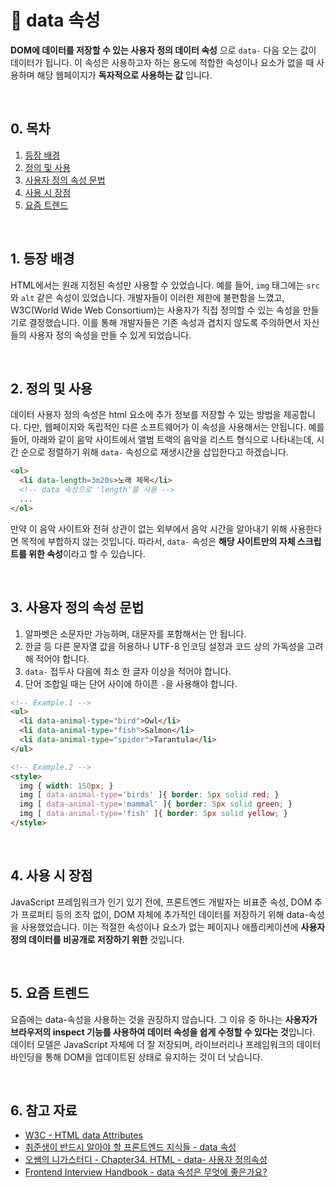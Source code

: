 # 📒 data 속성

**DOM에 데이터를 저장할 수 있는 사용자 정의 데이터 속성** 으로 `data-` 다음 오는 값이 데이터가 됩니다. 이 속성은 사용하고자 하는 용도에 적합한 속성이나 요소가 없을 때 사용하며 해당 웹페이지가 **독자적으로 사용하는 값** 입니다.

<br/>

## 0. 목차
<!-- no toc -->
1. [등장 배경](#1-등장-배경)
2. [정의 및 사용](#2-정의-및-사용)
3. [사용자 정의 속성 문법](#3-사용자-정의-속성-문법)
4. [사용 시 장점](#4-사용-시-장점)
5. [요즘 트렌드](#5-요즘-트렌드)

<br/>

## 1. 등장 배경

HTML에서는 원래 지정된 속성만 사용할 수 있었습니다. 예를 들어, `img` 태그에는 `src`와 `alt` 같은 속성이 있었습니다. 개발자들이 이러한 제한에 불편함을 느꼈고, W3C(World Wide Web Consortium)는 사용자가 직접 정의할 수 있는 속성을 만들기로 결정했습니다. 이를 통해 개발자들은 기존 속성과 겹치지 않도록 주의하면서 자신들의 사용자 정의 속성을 만들 수 있게 되었습니다.

<br/>

## 2. 정의 및 사용

데이터 사용자 정의 속성은 html 요소에 추가 정보를 저장할 수 있는 방법을 제공합니다. 다만, 웹페이지와 독립적인 다른 소프트웨어가 이 속성을 사용해서는 안됩니다. 예를 들어, 아래와 같이 음악 사이트에서 앨범 트랙의 음악을 리스트 형식으로 나타내는데, 시간 순으로 정렬하기 위해 `data-` 속성으로 재생시간을 삽입한다고 하겠습니다.

```html
<ol>
  <li data-length=3m20s>노래 제목</li>
  <!-- data 속성으로 'length'를 사용 -->
  ...
</ol>
```

만약 이 음악 사이트와 전혀 상관이 없는 외부에서 음악 시간을 알아내기 위해 사용한다면 목적에 부합하지 않는 것입니다. 따라서, `data-` 속성은 **해당 사이트만의 자체 스크립트를 위한 속성**이라고 할 수 있습니다.

<br/>

## 3. 사용자 정의 속성 문법

1. 알파벳은 소문자만 가능하며, 대문자를 포함해서는 안 됩니다.
2. 한글 등 다른 문자열 값을 허용하나 UTF-8 인코딩 설정과 코드 상의 가독성을 고려해 적어야 합니다.
3. `data-` 접두사 다음에 최소 한 글자 이상을 적어야 합니다.
4. 단어 조합일 때는 단어 사이에 하이픈 `-`을 사용해야 합니다.

```html
<!-- Example.1 -->
<ul>
  <li data-animal-type="bird">Owl</li>
  <li data-animal-type="fish">Salmon</li>
  <li data-animal-type="spider">Tarantula</li>
</ul>
```

```html
<!-- Example.2 -->
<style>
  img { width: 150px; }
  img [ data-animal-type='birds' ]{ border: 5px solid red; }
  img [ data-animal-type='mammal' ]{ border: 5px solid green; }
  img [ data-animal-type='fish' ]{ border: 5px solid yellow; }
</style>
```

<br/>

## 4. 사용 시 장점

JavaScript 프레임워크가 인기 있기 전에, 프론트엔드 개발자는 비표준 속성, DOM 추가 프로퍼티 등의 조작 없이, DOM 자체에 추가적인 데이터를 저장하기 위해 data-속성을 사용했었습니다. 이는 적절한 속성이나 요소가 없는 페이지나 애플리케이션에 **사용자 정의 데이터를 비공개로 저장하기 위한** 것입니다.

<br/>

## 5. 요즘 트렌드

요즘에는 data-속성을 사용하는 것을 권장하지 않습니다. 그 이유 중 하나는 **사용자가 브라우저의 inspect 기능를 사용하여 데이터 속성을 쉽게 수정할 수 있다는 것**입니다. 데이터 모델은 JavaScript 자체에 더 잘 저장되며, 라이브러리나 프레임워크의 데이터 바인딩을 통해 DOM을 업데이트된 상태로 유지하는 것이 더 낫습니다.

<br/>

## 6. 참고 자료

- [W3C - HTML data Attributes](https://www.w3schools.com/tags/att_global_data.asp)
- [취준생이 반드시 알아야 할 프론트엔드 지식들 - data 속성](https://github.com/baeharam/Must-Know-About-Frontend/blob/main/Notes/html/data.md)
- [오쌤의 니가스터디 - Chapter34. HTML - data- 사용자 정의속성](https://www.youtube.com/watch?v=xXN2jMb0eCg)
- [Frontend Interview Handbook - data 속성은 무엇에 좋은가요?](https://www.frontendinterviewhandbook.com/kr/html-questions/#data-%EC%86%8D%EC%84%B1%EC%9D%80-%EB%AC%B4%EC%97%87%EC%97%90-%EC%A2%8B%EC%9D%80%EA%B0%80%EC%9A%94)
